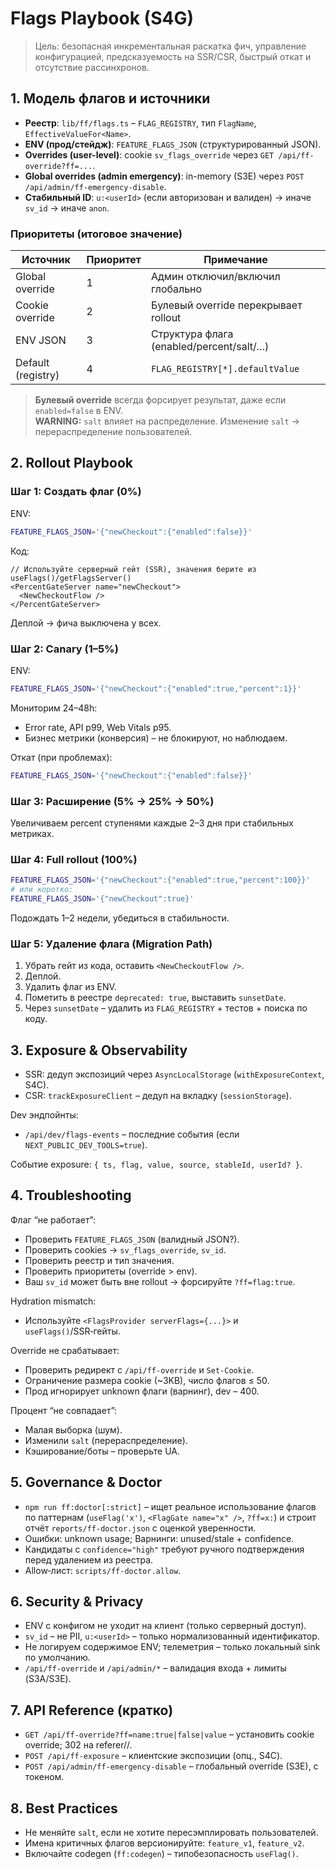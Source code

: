 # Flags Playbook (S4G)

> Цель: безопасная инкрементальная раскатка фич, управление конфигурацией,
> предсказуемость на SSR/CSR, быстрый откат и отсутствие рассинхронов.

## 1. Модель флагов и источники

- **Реестр**: `lib/ff/flags.ts` – `FLAG_REGISTRY`, тип `FlagName`, `EffectiveValueFor<Name>`.
- **ENV (прод/стейдж)**: `FEATURE_FLAGS_JSON` (структурированный JSON).
- **Overrides (user-level)**: cookie `sv_flags_override` через `GET /api/ff-override?ff=...`.
- **Global overrides (admin emergency)**: in-memory (S3E) через `POST /api/admin/ff-emergency-disable`.
- **Стабильный ID**: `u:<userId>` (если авторизован и валиден) → иначе `sv_id` → иначе `anon`.

### Приоритеты (итоговое значение)
| Источник            | Приоритет | Примечание                                   |
|--------------------|-----------|----------------------------------------------|
| Global override    | 1         | Админ отключил/включил глобально             |
| Cookie override    | 2         | Булевый override перекрывает rollout         |
| ENV JSON           | 3         | Структура флага (enabled/percent/salt/…)     |
| Default (registry) | 4         | `FLAG_REGISTRY[*].defaultValue`              |

> **Булевый override** всегда форсирует результат, даже если `enabled=false` в ENV.  
> **WARNING:** `salt` влияет на распределение. Изменение `salt` → перераспределение пользователей.

## 2. Rollout Playbook

### Шаг 1: Создать флаг (0%)
ENV:
```bash
FEATURE_FLAGS_JSON='{"newCheckout":{"enabled":false}}'
```

Код:

```tsx
// Используйте серверный гейт (SSR), значения берите из useFlags()/getFlagsServer()
<PercentGateServer name="newCheckout">
  <NewCheckoutFlow />
</PercentGateServer>
```

Деплой → фича выключена у всех.

### Шаг 2: Canary (1–5%)

ENV:

```bash
FEATURE_FLAGS_JSON='{"newCheckout":{"enabled":true,"percent":1}}'
```

Мониторим 24–48h:

- Error rate, API p99, Web Vitals p95.
- Бизнес метрики (конверсия) – не блокируют, но наблюдаем.

Откат (при проблемах):

```bash
FEATURE_FLAGS_JSON='{"newCheckout":{"enabled":false}}'
```

### Шаг 3: Расширение (5% → 25% → 50%)

Увеличиваем percent ступенями каждые 2–3 дня при стабильных метриках.

### Шаг 4: Full rollout (100%)

```bash
FEATURE_FLAGS_JSON='{"newCheckout":{"enabled":true,"percent":100}}'
# или коротко:
FEATURE_FLAGS_JSON='{"newCheckout":true}'
```

Подождать 1–2 недели, убедиться в стабильности.

### Шаг 5: Удаление флага (Migration Path)

1. Убрать гейт из кода, оставить `<NewCheckoutFlow />`.
2. Деплой.
3. Удалить флаг из ENV.
4. Пометить в реестре `deprecated: true`, выставить `sunsetDate`.
5. Через `sunsetDate` – удалить из `FLAG_REGISTRY` + тестов + поиска по коду.

## 3. Exposure & Observability

- SSR: дедуп экспозиций через `AsyncLocalStorage` (`withExposureContext`, S4C).
- CSR: `trackExposureClient` – дедуп на вкладку (`sessionStorage`).

Dev эндпойнты:

- `/api/dev/flags-events` – последние события (если `NEXT_PUBLIC_DEV_TOOLS=true`).

Событие exposure: `{ ts, flag, value, source, stableId, userId? }`.

## 4. Troubleshooting

Флаг “не работает”:

- Проверить `FEATURE_FLAGS_JSON` (валидный JSON?).
- Проверить cookies → `sv_flags_override`, `sv_id`.
- Проверить реестр и тип значения.
- Проверить приоритеты (override > env).
- Ваш `sv_id` может быть вне rollout → форсируйте `?ff=flag:true`.

Hydration mismatch:

- Используйте `<FlagsProvider serverFlags={...}>` и `useFlags()`/SSR‑гейты.

Override не срабатывает:

- Проверить редирект с `/api/ff-override` и `Set-Cookie`.
- Ограничение размера cookie (~3KB), число флагов ≤ 50.
- Прод игнорирует unknown флаги (варнинг), dev – 400.

Процент “не совпадает”:

- Малая выборка (шум).
- Изменили `salt` (перераспределение).
- Кэширование/боты – проверьте UA.

## 5. Governance & Doctor

- `npm run ff:doctor[:strict]` – ищет реальное использование флагов по паттернам (`useFlag('x')`, `<FlagGate name="x" />`, `?ff=x:`) и строит отчёт `reports/ff-doctor.json` с оценкой уверенности.
- Ошибки: unknown usage; Варнинги: unused/stale + confidence.
- Кандидаты с `confidence="high"` требуют ручного подтверждения перед удалением из реестра.
- Allow‑лист: `scripts/ff-doctor.allow`.

## 6. Security & Privacy

- ENV с конфигом не уходит на клиент (только серверный доступ).
- `sv_id` – не PII, `u:<userId>` – только нормализованный идентификатор.
- Не логируем содержимое ENV; телеметрия – только локальный sink по умолчанию.
- `/api/ff-override` и `/api/admin/*` – валидация входа + лимиты (S3A/S3E).

## 7. API Reference (кратко)

- `GET /api/ff-override?ff=name:true|false|value` – установить cookie override; 302 на referer//.
- `POST /api/ff-exposure` – клиентские экспозиции (опц., S4C).
- `POST /api/admin/ff-emergency-disable` – глобальный override (S3E), с токеном.

## 8. Best Practices

- Не меняйте `salt`, если не хотите пересэмплировать пользователей.
- Имена критичных флагов версионируйте: `feature_v1`, `feature_v2`.
- Включайте codegen (`ff:codegen`) – типобезопасность `useFlag()`.
